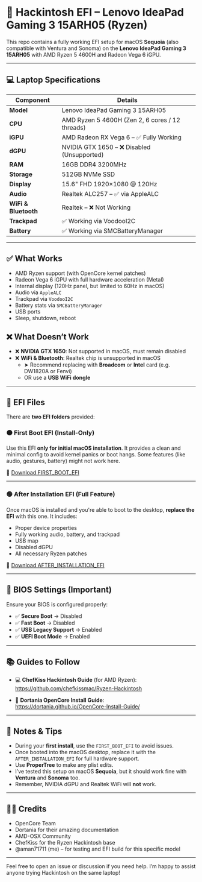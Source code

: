 # 🍏 Hackintosh EFI – Lenovo IdeaPad Gaming 3 15ARH05 (Ryzen)

This repo contains a fully working EFI setup for macOS **Sequoia** (also compatible with Ventura and Sonoma) on the **Lenovo IdeaPad Gaming 3 15ARH05** with AMD Ryzen 5 4600H and Radeon Vega 6 iGPU.

---

## 💻 Laptop Specifications

| Component            | Details |
|---------------------|---------|
| **Model**            | Lenovo IdeaPad Gaming 3 15ARH05 |
| **CPU**              | AMD Ryzen 5 4600H (Zen 2, 6 cores / 12 threads) |
| **iGPU**             | AMD Radeon RX Vega 6 – ✅ Fully Working |
| **dGPU**             | NVIDIA GTX 1650 – ❌ Disabled (Unsupported) |
| **RAM**              | 16GB DDR4 3200MHz |
| **Storage**          | 512GB NVMe SSD |
| **Display**          | 15.6" FHD 1920×1080 @ 120Hz |
| **Audio**            | Realtek ALC257 – ✅ via AppleALC |
| **WiFi & Bluetooth** | Realtek – ❌ Not Working |
| **Trackpad**         | ✅ Working via VoodooI2C |
| **Battery**          | ✅ Working via SMCBatteryManager |

---

## ✅ What Works

- AMD Ryzen support (with OpenCore kernel patches)
- Radeon Vega 6 iGPU with full hardware acceleration (Metal)
- Internal display (120Hz panel, but limited to 60Hz in macOS)
- Audio via `AppleALC`
- Trackpad via `VoodooI2C`
- Battery stats via `SMCBatteryManager`
- USB ports
- Sleep, shutdown, reboot

## ❌ What Doesn’t Work

- ❌ **NVIDIA GTX 1650**: Not supported in macOS, must remain disabled
- ❌ **WiFi & Bluetooth**: Realtek chip is unsupported in macOS
  - ➤ Recommend replacing with **Broadcom** or **Intel** card (e.g. DW1820A or Fenvi)
  - OR use a **USB WiFi dongle**

---

## 🔧 EFI Files

There are **two EFI folders** provided:

### 🟠 First Boot EFI (Install-Only)

Use this EFI **only for initial macOS installation**. It provides a clean and minimal config to avoid kernel panics or boot hangs. Some features (like audio, gestures, battery) might not work here.

🔗 [Download FIRST_BOOT_EFI](https://github.com/aman71711/Lenovo-IdeaPad-Gaming-3-15ARH05-Hackintosh-EFI-/releases/download/FIRST_BOOT_EFI/FIRST_EFI.zip)

---

### 🟢 After Installation EFI (Full Feature)

Once macOS is installed and you're able to boot to the desktop, **replace the EFI** with this one. It includes:

- Proper device properties
- Fully working audio, battery, and trackpad
- USB map
- Disabled dGPU
- All necessary Ryzen patches

🔗 [Download AFTER_INSTALLATION_EFI](https://github.com/aman71711/Lenovo-IdeaPad-Gaming-3-15ARH05-Hackintosh-EFI-/releases/download/EFI_AFTER_INSTALLATION/AFTER_INSTALLATION_EFI.zip)

---

## 🔌 BIOS Settings (Important)

Ensure your BIOS is configured properly:

- ✅ **Secure Boot** → Disabled  
- ✅ **Fast Boot** → Disabled   
- ✅ **USB Legacy Support** → Enabled  
- ✅ **UEFI Boot Mode** → Enabled

---

## 📚 Guides to Follow

- 💻 **ChefKiss Hackintosh Guide** (for AMD Ryzen):  
  https://github.com/chefkissmac/Ryzen-Hackintosh

- 🧠 **Dortania OpenCore Install Guide**:  
  https://dortania.github.io/OpenCore-Install-Guide/

---

## 📌 Notes & Tips

- During your **first install**, use the `FIRST_BOOT_EFI` to avoid issues.
- Once booted into the macOS desktop, replace it with the `AFTER_INSTALLATION_EFI` for full hardware support.
- Use **ProperTree** to make any plist edits.
- I’ve tested this setup on macOS **Sequoia**, but it should work fine with **Ventura** and **Sonoma** too.
- Remember, NVIDIA dGPU and Realtek WiFi will **not** work.

---

## 🧑‍💻 Credits

- OpenCore Team  
- Dortania for their amazing documentation  
- AMD-OSX Community  
- ChefKiss for the Ryzen Hackintosh base  
- @aman71711 (me) – for testing and EFI build for this specific model

---

Feel free to open an issue or discussion if you need help. I’m happy to assist anyone trying Hackintosh on the same laptop!
